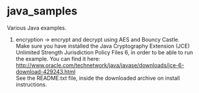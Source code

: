 java_samples
============

Various Java examples. 

1. encryption -> encrypt and decrypt using AES and Bouncy Castle.  
Make sure you have installed the Java Cryptography Extension (JCE) Unlimited Strength Jurisdiction Policy Files 6, 
in order to be able to run the example. You can find it here:  
http://www.oracle.com/technetwork/java/javase/downloads/jce-6-download-429243.html  
See the README.txt file, inside the downloaded archive on install instructions.  
